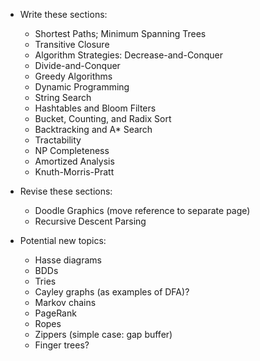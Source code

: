 * Write these sections:
   + Shortest Paths; Minimum Spanning Trees
   + Transitive Closure
   + Algorithm Strategies: Decrease-and-Conquer
   + Divide-and-Conquer
   + Greedy Algorithms
   + Dynamic Programming
   + String Search
   + Hashtables and Bloom Filters
   + Bucket, Counting, and Radix Sort
   + Backtracking and A* Search
   + Tractability
   + NP Completeness
   + Amortized Analysis
   + Knuth-Morris-Pratt

* Revise these sections:
   + Doodle Graphics (move reference to separate page)
   + Recursive Descent Parsing

* Potential new topics:
   + Hasse diagrams
   + BDDs
   + Tries
   + Cayley graphs (as examples of DFA)?
   + Markov chains
   + PageRank
   + Ropes
   + Zippers (simple case: gap buffer)
   + Finger trees?